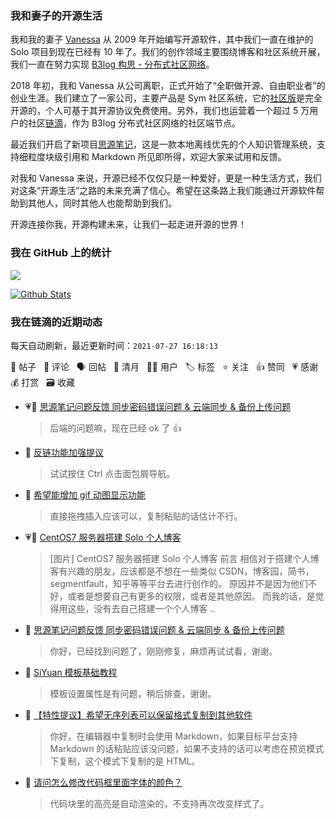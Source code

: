 ### 我和妻子的开源生活

我和我的妻子 [Vanessa](https://github.com/Vanessa219) 从 2009 年开始编写开源软件，其中我们一直在维护的 Solo 项目到现在已经有 10 年了。我们的创作领域主要围绕博客和社区系统开展，我们一直在努力实现 [B3log 构思 - 分布式社区网络](https://ld246.com/article/1546941897596)。

2018 年初，我和 Vanessa 从公司离职，正式开始了“全职做开源、自由职业者”的创业生涯。我们建立了一家公司，主要产品是 Sym 社区系统，它的[社区版](https://github.com/88250/symphony)是完全开源的，个人可基于其开源协议免费使用。另外，我们也运营着一个超过 5 万用户的社区[链滴](https://ld246.com)，作为 B3log 分布式社区网络的社区端节点。

最近我们开启了新项目[思源笔记](https://github.com/siyuan-note/siyuan)，这是一款本地离线优先的个人知识管理系统，支持细粒度块级引用和 Markdown 所见即所得，欢迎大家来试用和反馈。

对我和 Vanessa 来说，开源已经不仅仅只是一种爱好，更是一种生活方式，我们对这条“开源生活”之路的未来充满了信心。希望在这条路上我们能通过开源软件帮助到其他人，同时其他人也能帮助到我们。

开源连接你我，开源构建未来，让我们一起走进开源的世界！

### 我在 GitHub 上的统计

<a title="Hits" target="_blank" href="https://github.com/88250/88250"><img src="https://hits.b3log.org/88250/88250.svg"></a>

[![Github Stats](https://github-readme-stats.vercel.app/api?username=88250&theme=tokyonight&show_icons=true)](https://github.com/88250)

<!--events start -->

### 我在链滴的近期动态

每天自动刷新，最近更新时间：`2021-07-27 16:18:13`

📝 帖子 &nbsp; 💬 评论 &nbsp; 🗣 回帖 &nbsp; 🌙 清月 &nbsp; 👨‍💻 用户 &nbsp; 🏷️ 标签 &nbsp; ⭐️ 关注 &nbsp; 👍 赞同 &nbsp; 💗 感谢 &nbsp; 💰 打赏 &nbsp; 🗃 收藏

* 💗💬 [思源笔记问题反馈  同步密码错误问题 &amp; 云端同步 &amp; 备份上传问题](https://ld246.com/article/1627287285481/comment/1627349904268#comments)

  > 后端的问题嘛，现在已经 ok 了 👍
* 💬 [反链功能加强提议](https://ld246.com/article/1627348490263/comment/1627349169927#comments)

  > 试试按住 Ctrl 点击面包屑导航。
* 💬 [希望能增加 gif 动图显示功能](https://ld246.com/article/1627100369262/comment/1627309437726#comments)

  > 直接拖拽插入应该可以，复制粘贴的话估计不行。
* 💗📝 [CentOS7 服务器搭建 Solo 个人博客](https://ld246.com/article/1627304923685)

  > [图片] CentOS7 服务器搭建 Solo 个人博客 前言 相信对于搭建个人博客有兴趣的朋友，应该都是不想在一些类似 CSDN，博客园，简书，segmentfault，知乎等等平台去进行创作的。 原因并不是因为他们不好，或者是想要自己有更多的权限，或者是其他原因。 而我的话，是觉得用这些，没有去自己搭建一个个人博客 ..
* 💬 [思源笔记问题反馈  同步密码错误问题 &amp; 云端同步 &amp; 备份上传问题](https://ld246.com/article/1627287285481/comment/1627300930864#comments)

  > 你好，已经找到问题了，刚刚修复，麻烦再试试看，谢谢。
* 💬 [SiYuan 模板基础教程](https://ld246.com/article/1627298479208/comment/1627299504466#comments)

  > 模板设置属性是有问题，稍后排查，谢谢。
* 💬 [【特性提议】希望无序列表可以保留格式复制到其他软件](https://ld246.com/article/1627293413948/comment/1627293766375#comments)

  > 你好，在编辑器中复制时会使用 Markdown，如果目标平台支持 Markdown 的话粘贴应该没问题，如果不支持的话可以考虑在预览模式下复制，这个模式下复制的是 HTML。
* 💬 [请问怎么修改代码框里面字体的颜色？](https://ld246.com/article/1627292275856/comment/1627292964570#comments)

  > 代码块里的高亮是自动渲染的，不支持再次改变样式了。


<!--events end -->
